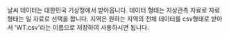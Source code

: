 날씨 데이터는 대한민국 기상청에서 받아옵니다.
데이터 형태는 지상관측 자료로 자료 형태는 일 자료로 선택을 합니다.
지역은 원하는 지역의 전체 데이터를 csv형태로 받아서 'WT.csv'라는 이름으로 저장하여 사용하시면 됩니다. 

